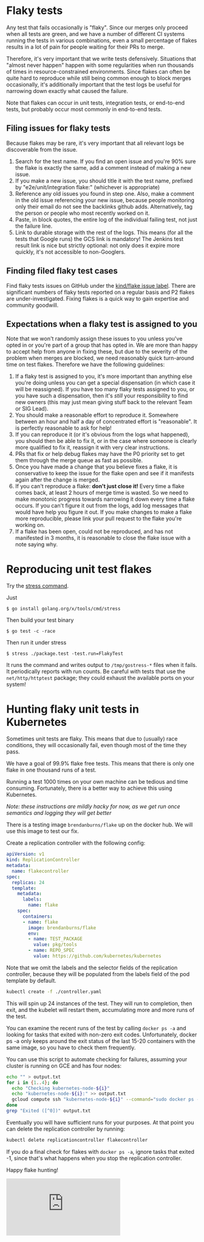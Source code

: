 # Flaky tests

Any test that fails occasionally is "flaky". Since our merges only proceed when
all tests are green, and we have a number of different CI systems running the
tests in various combinations, even a small percentage of flakes results in a
lot of pain for people waiting for their PRs to merge.

Therefore, it's very important that we write tests defensively. Situations that
"almost never happen" happen with some regularities when run thousands of times in
resource-constrained environments. Since flakes can often be quite hard to
reproduce while still being common enough to block merges occasionally, it's
additionally important that the test logs be useful for narrowing down exactly
what caused the failure.

Note that flakes can occur in unit tests, integration tests, or end-to-end
tests, but probably occur most commonly in end-to-end tests.

## Filing issues for flaky tests

Because flakes may be rare, it's very important that all relevant logs be
discoverable from the issue.

1. Search for the test name. If you find an open issue and you're 90% sure the
   flake is exactly the same, add a comment instead of making a new issue.
2. If you make a new issue, you should title it with the test name, prefixed by
   "e2e/unit/integration flake:" (whichever is appropriate)
3. Reference any old issues you found in step one. Also, make a comment in the
   old issue referencing your new issue, because people monitoring only their
   email do not see the backlinks github adds. Alternatively, tag the person or
   people who most recently worked on it.
4. Paste, in block quotes, the entire log of the individual failing test, not
   just the failure line.
5. Link to durable storage with the rest of the logs. This means (for all the
   tests that Google runs) the GCS link is mandatory! The Jenkins test result
   link is nice but strictly optional: not only does it expire more quickly,
   it's not accessible to non-Googlers.

## Finding filed flaky test cases

Find flaky tests issues on GitHub under the [kind/flake issue label][flake].
There are significant numbers of flaky tests reported on a regular basis and P2
flakes are under-investigated. Fixing flakes is a quick way to gain expertise
and community goodwill.

[flake]: https://github.com/kubernetes/kubernetes/issues?q=is%3Aopen+is%3Aissue+label%3Akind%2Fflake

## Expectations when a flaky test is assigned to you

Note that we won't randomly assign these issues to you unless you've opted in or
you're part of a group that has opted in. We are more than happy to accept help
from anyone in fixing these, but due to the severity of the problem when merges
are blocked, we need reasonably quick turn-around time on test flakes. Therefore
we have the following guidelines:

1. If a flaky test is assigned to you, it's more important than anything else
   you're doing unless you can get a special dispensation (in which case it will
   be reassigned).  If you have too many flaky tests assigned to you, or you
   have such a dispensation, then it's *still* your responsibility to find new
   owners (this may just mean giving stuff back to the relevant Team or SIG Lead).
2. You should make a reasonable effort to reproduce it. Somewhere between an
   hour and half a day of concentrated effort is "reasonable". It is perfectly
   reasonable to ask for help!
3. If you can reproduce it (or it's obvious from the logs what happened), you
   should then be able to fix it, or in the case where someone is clearly more
   qualified to fix it, reassign it with very clear instructions.
4. PRs that fix or help debug flakes may have the P0 priority set to get them
   through the merge queue as fast as possible.
5. Once you have made a change that you believe fixes a flake, it is conservative
   to keep the issue for the flake open and see if it manifests again after the
   change is merged.
6. If you can't reproduce a flake: __don't just close it!__ Every time a flake comes
   back, at least 2 hours of merge time is wasted. So we need to make monotonic
   progress towards narrowing it down every time a flake occurs. If you can't
   figure it out from the logs, add log messages that would have help you figure
   it out.  If you make changes to make a flake more reproducible, please link
   your pull request to the flake you're working on.
7. If a flake has been open, could not be reproduced, and has not manifested in
   3 months, it is reasonable to close the flake issue with a note saying
   why.

# Reproducing unit test flakes

Try the [stress command](https://godoc.org/golang.org/x/tools/cmd/stress).

Just

```
$ go install golang.org/x/tools/cmd/stress
```

Then build your test binary

```
$ go test -c -race
```

Then run it under stress

```
$ stress ./package.test -test.run=FlakyTest
```

It runs the command and writes output to `/tmp/gostress-*` files when it fails.
It periodically reports with run counts. Be careful with tests that use the
`net/http/httptest` package; they could exhaust the available ports on your
system!

# Hunting flaky unit tests in Kubernetes

Sometimes unit tests are flaky. This means that due to (usually) race
conditions, they will occasionally fail, even though most of the time they pass.

We have a goal of 99.9% flake free tests. This means that there is only one
flake in one thousand runs of a test.

Running a test 1000 times on your own machine can be tedious and time consuming.
Fortunately, there is a better way to achieve this using Kubernetes.

_Note: these instructions are mildly hacky for now, as we get run once semantics
and logging they will get better_

There is a testing image `brendanburns/flake` up on the docker hub. We will use
this image to test our fix.

Create a replication controller with the following config:

```yaml
apiVersion: v1
kind: ReplicationController
metadata:
  name: flakecontroller
spec:
  replicas: 24
  template:
    metadata:
      labels:
        name: flake
    spec:
      containers:
      - name: flake
        image: brendanburns/flake
        env:
        - name: TEST_PACKAGE
          value: pkg/tools
        - name: REPO_SPEC
          value: https://github.com/kubernetes/kubernetes
```

Note that we omit the labels and the selector fields of the replication
controller, because they will be populated from the labels field of the pod
template by default.

```sh
kubectl create -f ./controller.yaml
```

This will spin up 24 instances of the test. They will run to completion, then
exit, and the kubelet will restart them, accumulating more and more runs of the
test.

You can examine the recent runs of the test by calling `docker ps -a` and
looking for tasks that exited with non-zero exit codes. Unfortunately, docker
ps -a only keeps around the exit status of the last 15-20 containers with the
same image, so you have to check them frequently.

You can use this script to automate checking for failures, assuming your cluster
is running on GCE and has four nodes:

```sh
echo "" > output.txt
for i in {1..4}; do
  echo "Checking kubernetes-node-${i}"
  echo "kubernetes-node-${i}:" >> output.txt
  gcloud compute ssh "kubernetes-node-${i}" --command="sudo docker ps -a" >> output.txt
done
grep "Exited ([^0])" output.txt
```

Eventually you will have sufficient runs for your purposes. At that point you
can delete the replication controller by running:

```sh
kubectl delete replicationcontroller flakecontroller
```

If you do a final check for flakes with `docker ps -a`, ignore tasks that
exited -1, since that's what happens when you stop the replication controller.

Happy flake hunting!


<!-- BEGIN MUNGE: GENERATED_ANALYTICS -->
[![Analytics](https://kubernetes-site.appspot.com/UA-36037335-10/GitHub/docs/devel/flaky-tests.md?pixel)]()
<!-- END MUNGE: GENERATED_ANALYTICS -->
